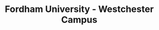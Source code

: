 ---
layout: repo
title: "Fordham University - Westchester Campus"
id: 23020
permalink: repos/23020/
---